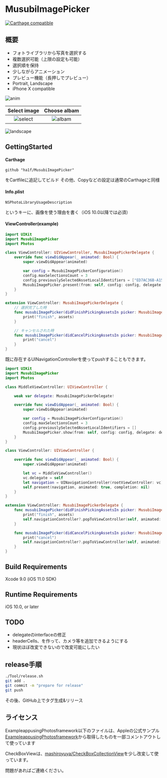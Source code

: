 # MusubiImagePicker

[![Carthage compatible](https://img.shields.io/badge/Carthage-compatible-4BC51D.svg?style=flat)](https://github.com/Carthage/Carthage)

## 概要

- フォトライブラリから写真を選択する
- 複数選択可能（上限の設定も可能）
- 選択順を保持
- 少しながらアニメーション
- プレビュー機能（長押しでプレビュー）
- Portrait, Landscape
- iPhone X compatible

![anim](https://raw.githubusercontent.com/ha1fha1f/MusubiImagePicker/master/screenshots/anim.gif)

|Select image|Choose albam|
|:-:|:-:|
|![select](https://user-images.githubusercontent.com/10028587/32550578-fb3e5e20-c4d0-11e7-9366-c71d116dd46c.png)|![albam](https://user-images.githubusercontent.com/10028587/32550979-536ba61a-c4d2-11e7-8984-18ad5ab4cfc3.png)|

![landscape](https://user-images.githubusercontent.com/10028587/32550405-5c0950bc-c4d0-11e7-8837-ccdb38384481.png)

## GettingStarted

#### Carthage

```Cartfile
github "ha1f/MusubiImagePicker"
```

をCartfileに追記してビルド
その他、Copyなどの設定は通常のCarthageと同様

#### Info.plist

```
NSPhotoLibraryUsageDescription
```

というキーに、画像を使う理由を書く（iOS 10.0以降では必須）

#### ViewController(example)

```swift
import UIKit
import MusubiImagePicker
import Photos

class ViewController: UIViewController, MusubiImagePickerDelegate {
    override func viewDidAppear(_ animated: Bool) {
        super.viewDidAppear(animated)

        var config = MusubiImagePickerConfiguration()
        config.maxSelectionsCount = 3
        config.previouslySelectedAssetLocalIdentifiers = ["ED7AC36B-A150-4C38-BB8C-B6D696F4F2ED/L0/001"]
        MusubiImagePicker.present(from: self, config: config, delegate: self)
    }
}

extension ViewController: MusubiImagePickerDelegate {
    // 選択完了した時
    func musubiImagePicker(didFinishPickingAssetsIn picker: MusubiImagePickerViewController, assets: [String]) {
        print("finish", assets)
    }

    // キャンセルされた時
    func musubiImagePicker(didCancelPickingAssetsIn picker: MusubiImagePickerViewController) {
        print("cancel")
    }
}
```

既に存在するUINavigationControllerを使ってpushすることもできます。

```swift
import UIKit
import MusubiImagePicker
import Photos

class MiddleViewController: UIViewController {

    weak var delegate: MusubiImagePickerDelegate!

    override func viewDidAppear(_ animated: Bool) {
        super.viewDidAppear(animated)

        var config = MusubiImagePickerConfiguration()
        config.maxSelectionsCount = 3
        config.previouslySelectedAssetLocalIdentifiers = []
        MusubiImagePicker.show(from: self, config: config, delegate: delegate)
    }
}

class ViewController: UIViewController {

    override func viewDidAppear(_ animated: Bool) {
        super.viewDidAppear(animated)

        let vc = MiddleViewController()
        vc.delegate = self
        let navigation = UINavigationController(rootViewController: vc)
        self.present(navigation, animated: true, completion: nil)
    }
}

extension ViewController: MusubiImagePickerDelegate {
    func musubiImagePicker(didFinishPickingAssetsIn picker: MusubiImagePickerViewController, assets: [String]) {
        print("finish", assets)
        self.navigationController?.popToViewController(self, animated: true)
    }

    func musubiImagePicker(didCancelPickingAssetsIn picker: MusubiImagePickerViewController) {
        print("cancel")
        self.navigationController?.popToViewController(self, animated: true)
    }
}
```

## Build Requirements

Xcode 9.0 (iOS 11.0 SDK)

## Runtime Requirements

iOS 10.0, or later

## TODO

- delegateのinterfaceの修正
- headerCells、を作って、カメラ等を追加できるようにする
- 現状ほぼ改変できないので改変可能にしたい

## release手順

```sh
./Tool/release.sh
git add .
git commit -m "prepare for release"
git push
```

その後、GitHub上でタグ生成&リリース

## ライセンス
ExampleappusingPhotosframework以下のファイルは、Appleの公式サンプル[ExampleappusingPhotosframework](https://developer.apple.com/library/content/samplecode/UsingPhotosFramework/Introduction/Intro.html)から取得したものを一部コメントアウトして使っています

CheckBoxViewは、[mashiroyuya/CheckBoxCollectionView](https://github.com/mashiroyuya/CheckBoxCollectionView)を少し改変して使っています。

問題があればご連絡ください。
